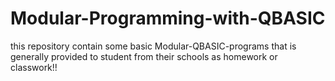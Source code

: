 # Modular-Programming-with-QBASIC
this repository contain some basic Modular-QBASIC-programs that is generally provided to student from their schools as homework or classwork!!
